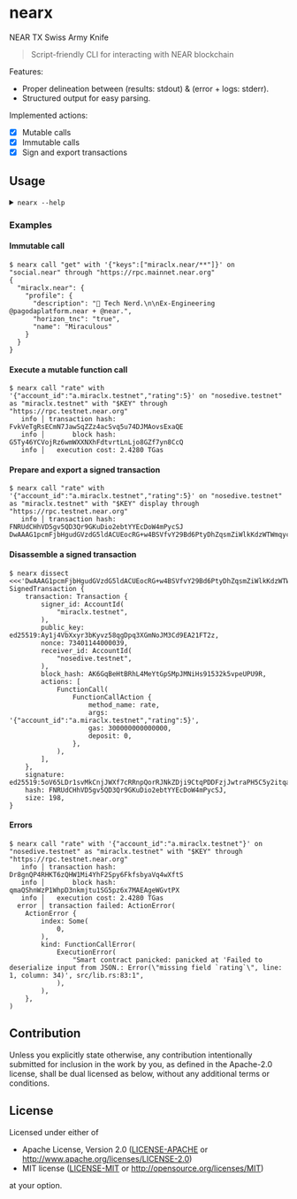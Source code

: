 # nearx

NEAR TX Swiss Army Knife

> Script-friendly CLI for interacting with NEAR blockchain

Features:

- Proper delineation between (results: stdout) & (error + logs: stderr).
- Structured output for easy parsing.

Implemented actions:

- [x] Mutable calls
- [x] Immutable calls
- [x] Sign and export transactions

## Usage

<details>

<summary> <code>nearx --help</code> </summary>

```console
NEAR TX Swiss Army Knife

Usage: nearx <COMMAND>

Commands:
  call     Calls a method on a contract
  dissect  Dissasemble a signed transaction
  help     Print this message or the help of the given subcommand(s)

Options:
  -h, --help     Print help
  -V, --version  Print version

Hint:
  nearx call METHOD [with '{}'] on CONTRACT [as ACCOUNT with SECRET [gas GAS] [deposit DEPOSIT] [display]] through RPC_URL [with TOKEN]

Examples: (call)
  # Immutably call `add(1, 2)` on `adder.testnet`
  $ nearx call "add" with "[1, 2]" on "adder.testnet" through "https://rpc.testnet.near.org"

  # Mutably call `addGreeting("Hello, World!")` on `greeter.testnet` as `bob.testnet` with `300TGas` and no deposit.
  $ nearx call "addGreeting" with '["Hello World"]' on "greeter.testnet" as "bob.testnet" with "ed25519:52CwWhWHzgaSZRx..bMFSyXn9hao4YNXuz" through "https://rpc.testnet.near.org"

  # Authenticated, immutable call to `add(1, 2)` on `adder.testnet` as `carol.testnet`
  $ nearx call "add" with "[1, 2]" on "adder.testnet" through "https://rpc.testnet.near.org" with "5a28cd2041c1780f5d64fa6dca4b22bd"

  # Read `NEAR_RPC_URL` and `NEAR_RPC_API_KEY` from the environment
  $ nearx call "add" with "[1, 2]" on "adder.testnet"

  # Display a transaction that calls `addGreeting("Hello, World!")` on `greeter.testnet` as `derek.testnet` with `100 TGas` and `5 Ⓝ` deposit.
  $ nearx call "addGreeting" with '["Hello World"]' on "greeter.testnet" as "derek.testnet" with "ed25519:52CwWhWHzgaSZRx..bMFSyXn9hao4YNXuz" gas "100Tgas" deposit "5N" display

Examples: (dissect)
  # Read from positional argument
  $ nearx dissect "DAAAAG1pcmFj..RiFN4/m1WxBA=="

  # Read from stdin
  $ nearx dissect <<<"DAAAAG1pcmFj..RiFN4/m1WxBA=="
```

</details>

### Examples

#### Immutable call

```console
$ nearx call "get" with '{"keys":["miraclx.near/**"]}' on "social.near" through "https://rpc.mainnet.near.org"
{
  "miraclx.near": {
    "profile": {
      "description": "🦀 Tech Nerd.\n\nEx-Engineering @pagodaplatform.near + @near.",
      "horizon_tnc": "true",
      "name": "Miraculous"
    }
  }
}
```

#### Execute a mutable function call

```console
$ nearx call "rate" with '{"account_id":"a.miraclx.testnet","rating":5}' on "nosedive.testnet" as "miraclx.testnet" with "$KEY" through "https://rpc.testnet.near.org"
   info │ transaction hash: FvkVeTgRsECmN7JawSqZZz4acSvq5u74DJMAovsExaQE
   info │       block hash: G5Ty46YCVojRz6wmWXXNXhFdtvrtLnLjo8GZf7yn8CcQ
   info │   execution cost: 2.4280 TGas

```

#### Prepare and export a signed transaction

```console
$ nearx call "rate" with '{"account_id":"a.miraclx.testnet","rating":5}' on "nosedive.testnet" as "miraclx.testnet" with "$KEY" display through "https://rpc.testnet.near.org"
   info │ transaction hash: FNRUdCHhVD5gv5QD3Qr9GKuDio2ebtYYEcDoW4mPycSJ
DwAAAG1pcmFjbHgudGVzdG5ldACUEocRG+w4BSVfvY29Bd6PtyDhZqsmZiWlkKdzWTWmqyc+HQnCQgAAEAAAAG5vc2VkaXZlLnRlc3RuZXSKW5lagbERyoCbxmf3HbThkMcqxHcb+FCOWynY2XptNAEAAAACBAAAAHJhdGUtAAAAeyJhY2NvdW50X2lkIjoiYS5taXJhY2x4LnRlc3RuZXQiLCJyYXRpbmciOjV9AMBuMdkQAQAAAAAAAAAAAAAAAAAAAAAAAPAnfaaeCrNnMX32mVeizLLsonqQW94lxF+XpzC2dVOLtacqrVabea58agY/O9wranWZqsLoBTNs2QM8oR7h8Q0=
```

#### Disassemble a signed transaction

```console
$ nearx dissect <<<'DwAAAG1pcmFjbHgudGVzdG5ldACUEocRG+w4BSVfvY29Bd6PtyDhZqsmZiWlkKdzWTWmqyc+HQnCQgAAEAAAAG5vc2VkaXZlLnRlc3RuZXSKW5lagbERyoCbxmf3HbThkMcqxHcb+FCOWynY2XptNAEAAAACBAAAAHJhdGUtAAAAeyJhY2NvdW50X2lkIjoiYS5taXJhY2x4LnRlc3RuZXQiLCJyYXRpbmciOjV9AMBuMdkQAQAAAAAAAAAAAAAAAAAAAAAAAPAnfaaeCrNnMX32mVeizLLsonqQW94lxF+XpzC2dVOLtacqrVabea58agY/O9wranWZqsLoBTNs2QM8oR7h8Q0='
SignedTransaction {
    transaction: Transaction {
        signer_id: AccountId(
            "miraclx.testnet",
        ),
        public_key: ed25519:Ay1j4VbXxyr3bKyvz58qgDpq3XGmNoJM3Cd9EA21FT2z,
        nonce: 73401144000039,
        receiver_id: AccountId(
            "nosedive.testnet",
        ),
        block_hash: AK6GqBeHtBRhL4MeYtGpSMpJMNiHs91532k5vpeUPU9R,
        actions: [
            FunctionCall(
                FunctionCallAction {
                    method_name: rate,
                    args: '{"account_id":"a.miraclx.testnet","rating":5}',
                    gas: 300000000000000,
                    deposit: 0,
                },
            ),
        ],
    },
    signature: ed25519:5oV65LDr1svMkCnjJWXf7cRRnpQorRJNkZDji9CtqPDDFzjJwtraPH5C5y2itqaP9Q7c7eVnbDYLQTwKppWdDssr,
    hash: FNRUdCHhVD5gv5QD3Qr9GKuDio2ebtYYEcDoW4mPycSJ,
    size: 198,
}
```

#### Errors

```console
$ nearx call "rate" with '{"account_id":"a.miraclx.testnet"}' on "nosedive.testnet" as "miraclx.testnet" with "$KEY" through "https://rpc.testnet.near.org"
   info │ transaction hash: Dr8gnQP4RHKT6zQHW1Mi4YhF2Spy6FkfsbyaVq4wXftS
   info │       block hash: qmaQShnWzP1WhpD3nkmjtu1SG5pz6x7MAEAgeWGvtPX
   info │   execution cost: 2.4280 TGas
  error │ transaction failed: ActionError(
    ActionError {
        index: Some(
            0,
        ),
        kind: FunctionCallError(
            ExecutionError(
                "Smart contract panicked: panicked at 'Failed to deserialize input from JSON.: Error(\"missing field `rating`\", line: 1, column: 34)', src/lib.rs:83:1",
            ),
        ),
    },
)
```

## Contribution

Unless you explicitly state otherwise, any contribution intentionally submitted
for inclusion in the work by you, as defined in the Apache-2.0 license, shall be
dual licensed as below, without any additional terms or conditions.

## License

Licensed under either of

- Apache License, Version 2.0
   ([LICENSE-APACHE](LICENSE-APACHE) or <http://www.apache.org/licenses/LICENSE-2.0>)
- MIT license
   ([LICENSE-MIT](LICENSE-MIT) or <http://opensource.org/licenses/MIT>)

at your option.
